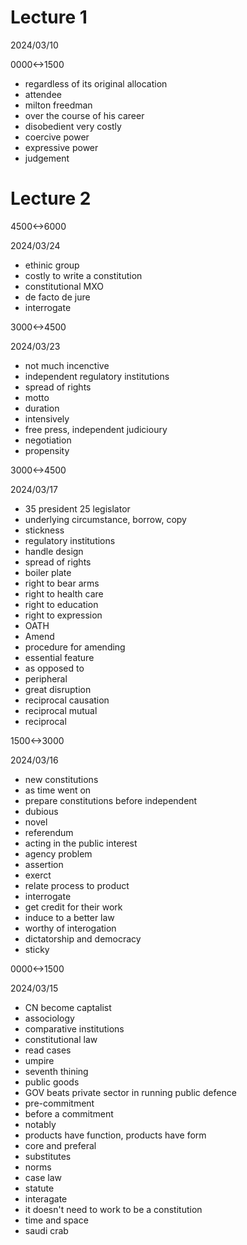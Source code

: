# Lecture 1

2024/03/10

0000<->1500

- regardless of its original allocation
- attendee
- milton freedman
- over the course of his career
- disobedient very costly
- coercive power
- expressive power
- judgement

# Lecture 2

4500<->6000

2024/03/24

- ethinic group
- costly to write a constitution
- constitutional MXO
- de facto de jure
- interrogate

3000<->4500

2024/03/23

- not much incenctive
- independent regulatory institutions
- spread of rights
- motto
- duration
- intensively
- free press, independent judicioury
- negotiation
- propensity

3000<->4500

2024/03/17

- 35 president 25 legislator
- underlying circumstance, borrow, copy
- stickness
- regulatory institutions
- handle design
- spread of rights
- boiler plate
- right to bear arms
- right to health care
- right to education
- right to expression
- OATH
- Amend
- procedure for amending
- essential feature
- as opposed to
- peripheral
- great disruption
- reciprocal causation
- reciprocal mutual
- reciprocal

1500<->3000

2024/03/16

- new constitutions
- as time went on
- prepare constitutions before independent
- dubious
- novel
- referendum
- acting in the public interest
- agency problem
- assertion
- exerct
- relate process to product
- interrogate
- get credit for their work
- induce to a better law
- worthy of interogation
- dictatorship and democracy
- sticky

0000<->1500

2024/03/15

- CN become captalist
- associology
- comparative institutions
- constitutional law
- read cases
- umpire
- seventh thining
- public goods
- GOV beats private sector in running public defence
- pre-commitment
- before a commitment
- notably
- products have function, products have form
- core and preferal
- substitutes
- norms
- case law
- statute
- interagate
- it doesn't need to work to be a constitution
- time and space
- saudi crab
